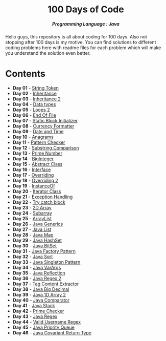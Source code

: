 <h1 align="center"> 
100 Days of Code
</h1>
<h5 align="center">
Programming Language : Java
</h5>

<h8>
Hello guys, this repository is all about coding for 100 days.
Also not stopping after 100 days is my motive.
You can find solutions to different coding problems here with readme files for each problem which will make you understand the solution even better.
</h8>

# Contents

- <b>Day 01</b> - [String Token](https://github.com/AdityaNair07/100-Days-Of-Code/tree/main/Day%2001)
- <b>Day 02</b> - [Inheritance](https://github.com/AdityaNair07/100-Days-Of-Code/tree/main/Day%2002)
- <b>Day 03</b> - [Inheritance 2](https://github.com/AdityaNair07/100-Days-Of-Code/tree/main/Day%2003)
- <b>Day 04</b> - [Data types](https://github.com/AdityaNair07/100-Days-Of-Code/tree/main/Day%2004)
- <b>Day 05</b> - [Loops 2](https://github.com/AdityaNair07/100-Days-Of-Code/tree/main/Day%2005)
- <b>Day 06</b> - [End Of File](https://github.com/AdityaNair07/100-Days-Of-Code/tree/main/Day%2006)
- <b>Day 07</b> - [Static Block Initializer](https://github.com/AdityaNair07/100-Days-Of-Code/tree/main/Day%2007)
- <b>Day 08</b> - [Currency Formatter](https://github.com/AdityaNair07/100-Days-Of-Code/tree/main/Day%2008)
- <b>Day 09</b> - [Date and Time](https://github.com/AdityaNair07/100-Days-Of-Code/tree/main/Day%2009)
- <b>Day 10</b> - [Anagrams](https://github.com/AdityaNair07/100-Days-Of-Code/tree/main/Day%2010)
- <b>Day 11</b> - [Pattern Checker](https://github.com/AdityaNair07/100-Days-Of-Code/tree/main/Day%2011)
- <b>Day 12</b> - [Substring Comparison](https://github.com/AdityaNair07/100-Days-Of-Code/tree/main/Day%2012)
- <b>Day 13</b> - [Prime Number](https://github.com/AdityaNair07/100-Days-Of-Code/tree/main/Day%2013)
- <b>Day 14</b> - [BigInteger](https://github.com/AdityaNair07/100-Days-Of-Code/tree/main/Day%2014)
- <b>Day 15</b> - [Abstract Class](https://github.com/AdityaNair07/100-Days-Of-Code/tree/main/Day%2015)
- <b>Day 16</b> - [Interface](https://github.com/AdityaNair07/100-Days-Of-Code/tree/main/Day%2016)
- <b>Day 17</b> - [Overriding](https://github.com/AdityaNair07/100-Days-Of-Code/tree/main/Day%2017)
- <b>Day 18</b> - [Overriding 2](https://github.com/AdityaNair07/100-Days-Of-Code/tree/main/Day%2018)
- <b>Day 19</b> - [InstanceOf](https://github.com/AdityaNair07/100-Days-Of-Code/tree/main/Day%2019)
- <b>Day 20</b> - [Iterator Class](https://github.com/AdityaNair07/100-Days-Of-Code/tree/main/Day%2020)
- <b>Day 21</b> - [Exception Handling](https://github.com/AdityaNair07/100-Days-Of-Code/tree/main/Day%2021)
- <b>Day 22</b> - [Try catch block](https://github.com/AdityaNair07/100-Days-Of-Code/tree/main/Day%2022)
- <b>Day 23</b> - [2D Array](https://github.com/AdityaNair07/100-Days-Of-Code/tree/main/Day%2023)
- <b>Day 24</b> - [Subarray](https://github.com/AdityaNair07/100-Days-Of-Code/tree/main/Day%2024)
- <b>Day 25</b> - [ArrayList](https://github.com/AdityaNair07/100-Days-Of-Code/tree/main/Day%2025)
- <b>Day 26</b> - [Java Generics](https://github.com/AdityaNair07/100-Days-Of-Code/tree/main/Day%2026)
- <b>Day 27</b> - [Java List](https://github.com/AdityaNair07/100-Days-Of-Code/tree/main/Day%2027)
- <b>Day 28</b> - [Java Map](https://github.com/AdityaNair07/100-Days-Of-Code/tree/main/Day%2028)
- <b>Day 29</b> - [Java HashSet](https://github.com/AdityaNair07/100-Days-Of-Code/tree/main/Day%2029)
- <b>Day 30</b> - [Java BitSet](https://github.com/AdityaNair07/100-Days-Of-Code/tree/main/Day%2030)
- <b>Day 31</b> - [Java Factory Pattern](https://github.com/AdityaNair07/100-Days-Of-Code/tree/main/Day%2031)
- <b>Day 32</b> - [Java Sort](https://github.com/AdityaNair07/100-Days-Of-Code/tree/main/Day%2032)
- <b>Day 33</b> - [Java Singleton Pattern](https://github.com/AdityaNair07/100-Days-Of-Code/tree/main/Day%2033)
- <b>Day 34</b> - [Java VarArgs](https://github.com/AdityaNair07/100-Days-Of-Code/tree/main/Day%2034)
- <b>Day 35</b> - [Java Reflection](https://github.com/AdityaNair07/100-Days-Of-Code/tree/main/Day%2035)
- <b>Day 36</b> - [Java Regex 2](https://github.com/AdityaNair07/100-Days-Of-Code/tree/main/Day%2036)
- <b>Day 37</b> - [Tag Content Extractor](https://github.com/AdityaNair07/100-Days-Of-Code/tree/main/Day%2037)
- <b>Day 38</b> - [Java Big Decimal](https://github.com/AdityaNair07/100-Days-Of-Code/tree/main/Day%2038)
- <b>Day 39</b> - [Java 1D Array 2](https://github.com/AdityaNair07/100-Days-Of-Code/tree/main/Day%2039)
- <b>Day 40</b> - [Java Comparator](https://github.com/AdityaNair07/100-Days-Of-Code/tree/main/Day%2040)
- <b>Day 41</b> - [Java Stack](https://github.com/AdityaNair07/100-Days-Of-Code/tree/main/Day%2041)
- <b>Day 42</b> - [Prime Checker](https://github.com/AdityaNair07/100-Days-Of-Code/tree/main/Day%2042)
- <b>Day 43</b> - [Java Regex](https://github.com/AdityaNair07/100-Days-Of-Code/tree/main/Day%2043)
- <b>Day 44</b> - [Valid Username Regex](https://github.com/AdityaNair07/100-Days-Of-Code/tree/main/Day%2044)
- <b>Day 45</b> - [Java Priority Queue](https://github.com/AdityaNair07/100-Days-Of-Code/tree/main/Day%2045)
- <b>Day 46</b> - [Java Covariant Return Type](https://github.com/AdityaNair07/100-Days-Of-Code/tree/main/Day%2046)
